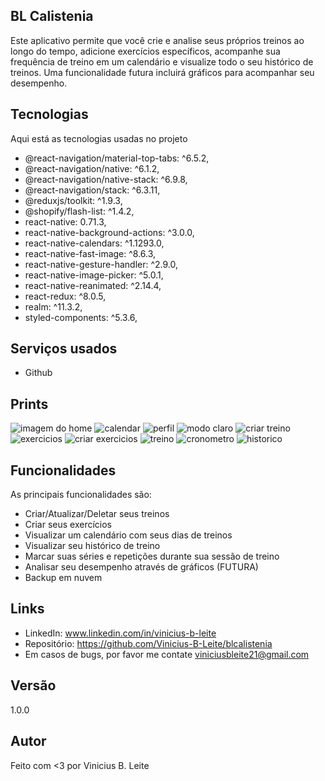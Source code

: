 ## BL Calistenia
Este aplicativo permite que você crie e analise seus próprios treinos ao longo do tempo, adicione exercícios específicos, acompanhe sua frequência de treino em um calendário e visualize todo o seu histórico de treinos. Uma funcionalidade futura incluirá gráficos para acompanhar seu desempenho.

## Tecnologias
>
Aqui está as tecnologias usadas no projeto

  - @react-navigation/material-top-tabs: ^6.5.2,
  - @react-navigation/native: ^6.1.2,
  - @react-navigation/native-stack: ^6.9.8,
  - @react-navigation/stack: ^6.3.11,
  - @reduxjs/toolkit: ^1.9.3,
  - @shopify/flash-list: ^1.4.2,
  - react-native: 0.71.3,
  - react-native-background-actions: ^3.0.0,
  - react-native-calendars: ^1.1293.0,
  - react-native-fast-image: ^8.6.3,
  - react-native-gesture-handler: ^2.9.0,
  - react-native-image-picker: ^5.0.1,
  - react-native-reanimated: ^2.14.4,
  - react-redux: ^8.0.5,
  - realm: ^11.3.2,
  - styled-components: ^5.3.6,
 
 ## Serviços usados
  - Github

## Prints
  ![imagem do home](github/home.jpeg)
  ![calendar](github/calendario.jpeg)
  ![perfil](github/perfil.jpeg)
  ![modo claro](github/modo%20claro.jpeg)
  ![criar treino](github/criar%20treino.jpeg)
  ![exercicios](github/exercicios.jpeg)
  ![criar exercicios](github/criar%20exercicio.jpeg)
  ![treino](github/treino.jpeg)
  ![cronometro](github/cronometro.jpeg)
  ![historico](github/historico.jpeg)

## Funcionalidades

As principais funcionalidades são:
 - Criar/Atualizar/Deletar seus treinos
 - Criar seus exercícios
 - Visualizar um calendário com seus dias de treinos
 - Visualizar seu histórico de treino
 - Marcar suas séries e repetições durante sua sessão de treino
 - Analisar seu desempenho através de gráficos (FUTURA)
 - Backup em nuvem 

## Links
 - LinkedIn:  www.linkedin.com/in/vinicius-b-leite
 - Repositório: https://github.com/Vinicius-B-Leite/blcalistenia
 - Em casos de bugs, por favor me contate
  viniciusbleite21@gmail.com

## Versão
 1.0.0

## Autor
Feito com <3 por Vinicius B. Leite